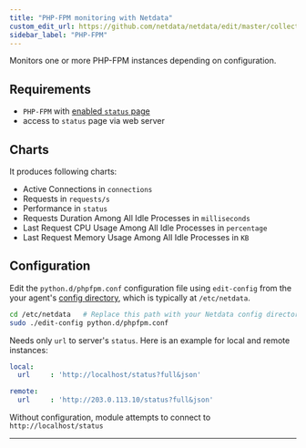 ```yaml
---
title: "PHP-FPM monitoring with Netdata"
custom_edit_url: https://github.com/netdata/netdata/edit/master/collectors/python.d.plugin/phpfpm/README.md
sidebar_label: "PHP-FPM"
---
```




Monitors one or more PHP-FPM instances depending on configuration.

## Requirements

-   `PHP-FPM` with [enabled `status` page](https://easyengine.io/tutorials/php/fpm-status-page/)
-   access to `status` page via web server

## Charts

It produces following charts:

-   Active Connections in `connections`
-   Requests in `requests/s`
-   Performance in `status`
-   Requests Duration Among All Idle Processes in `milliseconds`
-   Last Request CPU Usage Among All Idle Processes in `percentage`
-   Last Request Memory Usage Among All Idle Processes in `KB`

## Configuration

Edit the `python.d/phpfpm.conf` configuration file using `edit-config` from the your agent's [config
directory](agent/step-by-step/step-04.md#find-your-netdataconf-file), which is typically at `/etc/netdata`.

```bash
cd /etc/netdata   # Replace this path with your Netdata config directory, if different
sudo ./edit-config python.d/phpfpm.conf
```

Needs only `url` to server's `status`. Here is an example for local and remote instances:

```yaml
local:
  url     : 'http://localhost/status?full&json'

remote:
  url     : 'http://203.0.113.10/status?full&json'
```

Without configuration, module attempts to connect to `http://localhost/status`

---


